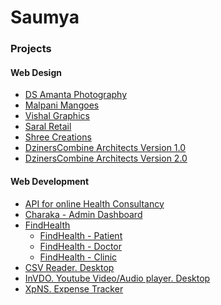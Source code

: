 Saumya
=============


### Projects

#### Web Design

 - [DS Amanta Photography][6]
 - [Malpani Mangoes][1]
 - [Vishal Graphics][2]
 - [Saral Retail][3]
 - [Shree Creations][4]
 - [DzinersCombine Architects Version 1.0][5.1]
 - [DzinersCombine Architects Version 2.0][5.1]


#### Web Development

 - [API for online Health Consultancy][wd-5]
 - [Charaka - Admin Dashboard][wd-1-3]
 - [FindHealth][wd-1]
 	- [FindHealth - Patient][wd-1-1]
 	- [FindHealth - Doctor][wd-1-2]
 	- [FindHealth - Clinic][wd-1-3]
 - [CSV Reader. Desktop][wd-2]
 - [InVDO. Youtube Video/Audio player. Desktop][wd-4]
 - [XpNS. Expense Tracker][wd-3]









[1]: https://saumya.github.io/WebDesignDemo2/
[2]: https://saumya.github.io/WebDesign_vishalgraphics/
[3]: https://saumya.github.io/saral-retail/
[4]: https://saumya.github.io/WebDesignDemo1/
[5.1]: https://github.com/saumya/dcarchitects.in
[5.2]: https://saumya.github.io/WebDesign_dcarchitects/
[6]: http://dsamanta.com/

[wd-2]: https://github.com/saumya/desktop-csv-reader
[wd-3]: https://github.com/saumya/xpns
[wd-4]: https://github.com/saumya/InVDO
[wd-5]: https://github.com/saumya/NodeOrmApi_104

[wd-1]: https://findhealth.today/
[wd-1-1]: https://github.com/saumya/charaka_patient
[wd-1-2]: https://github.com/saumya/charaka_doctor
[wd-1-3]: https://github.com/saumya/charaka_clinic
[wd-1-4]: https://github.com/saumya/charaka










